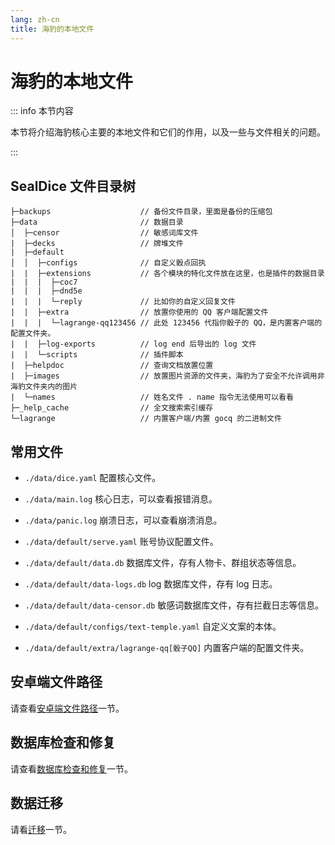 ```yaml
---
lang: zh-cn
title: 海豹的本地文件
---
```


# 海豹的本地文件

::: info 本节内容

本节将介绍海豹核心主要的本地文件和它们的作用，以及一些与文件相关的问题。

:::

## SealDice 文件目录树

```text
├─backups                    // 备份文件目录，里面是备份的压缩包
├─data                       // 数据目录
│  ├─censor                  // 敏感词库文件
|  ├─decks                   // 牌堆文件
|  ├─default
│  │  ├─configs              // 自定义骰点回执
|  |  ├─extensions           // 各个模块的特化文件放在这里，也是插件的数据目录
|  |  |  ├─coc7
|  |  |  ├─dnd5e
|  |  |  └─reply             // 比如你的自定义回复文件
|  |  ├─extra                // 放置你使用的 QQ 客户端配置文件
|  |  |  └─lagrange-qq123456 // 此处 123456 代指你骰子的 QQ，是内置客户端的配置文件夹。
|  |  ├─log-exports          // log end 后导出的 log 文件
|  |  └─scripts              // 插件脚本
|  ├─helpdoc                 // 查询文档放置位置
|  ├─images                  // 放置图片资源的文件夹，海豹为了安全不允许调用非海豹文件夹内的图片
|  └─names                   // 姓名文件 . name 指令无法使用可以看看
├─_help_cache                // 全文搜索索引缓存
└─lagrange                   // 内置客户端/内置 gocq 的二进制文件
```

## 常用文件

- `./data/dice.yaml` 配置核心文件。

- `./data/main.log` 核心日志，可以查看报错消息。

- `./data/panic.log` 崩溃日志，可以查看崩溃消息。

- `./data/default/serve.yaml` 账号协议配置文件。

- `./data/default/data.db` 数据库文件，存有人物卡、群组状态等信息。

- `./data/default/data-logs.db` log 数据库文件，存有 log 日志。  

- `./data/default/data-censor.db` 敏感词数据库文件，存有拦截日志等信息。

- `./data/default/configs/text-temple.yaml` 自定义文案的本体。

- `./data/default/extra/lagrange-qq[骰子QQ]` 内置客户端的配置文件夹。

## 安卓端文件路径

请查看[安卓端文件路径](android.md#%E6%B5%B7%E8%B1%B9%E6%96%87%E4%BB%B6%E8%B7%AF%E5%BE%84)一节。

## 数据库检查和修复

请查看[数据库检查和修复](./db-repair)一节。

## 数据迁移

请看[迁移](./transfer)一节。
